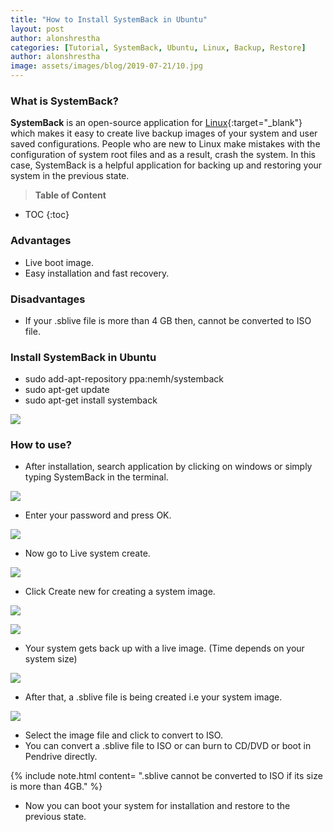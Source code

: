 ```yaml
---
title: "How to Install SystemBack in Ubuntu"
layout: post
author: alonshrestha
categories: [Tutorial, SystemBack, Ubuntu, Linux, Backup, Restore]
author: alonshrestha
image: assets/images/blog/2019-07-21/10.jpg
---
```

### What is SystemBack?

**SystemBack** is an open-source application for [Linux](https://stechalon.com/category/linux/){:target="_blank"} which makes it easy to create live backup images of your system and user saved configurations. People who are new to Linux make mistakes with the configuration of system root files and as a result, crash the system. In this case, SystemBack is a helpful application for backing up and restoring your system in the previous state.

> **Table of Content**

* TOC
{:toc}

### Advantages

-  Live boot image.
-  Easy installation and fast recovery.

### Disadvantages

- If your .sblive file is more than 4 GB then, cannot be converted to ISO file.

### Install SystemBack in Ubuntu

 - <span class="evidence">sudo add-apt-repository ppa:nemh/systemback </span>
- <span class="evidence"> sudo apt-get update </span>
-  <span class="evidence"> sudo apt-get install systemback </span>

![](/assets/images/blog/2019-07-21/1.PNG)

###  How to use?

- After installation, search application by clicking on windows or simply typing SystemBack in the terminal.

![](/assets/images/blog/2019-07-21/2.PNG)

- Enter your password and press OK.

![](/assets/images/blog/2019-07-21/3.PNG)

- Now go to Live system create.

![](/assets/images/blog/2019-07-21/4.PNG)

- Click Create new for creating a system image.

![](/assets/images/blog/2019-07-21/5.PNG)

![](/assets/images/blog/2019-07-21/6.PNG)

- Your system gets back up with a live image. (Time depends on your system size)

![](/assets/images/blog/2019-07-21/7.PNG)

- After that, a .sblive file is being created i.e your system image.

![](/assets/images/blog/2019-07-21/8.PNG)

- Select the image file and click to convert to ISO.
- You can convert a .sblive file to ISO or can burn to CD/DVD or boot in Pendrive directly.

{% include note.html content= ".sblive cannot be converted to ISO if its size is more than 4GB." %}

- Now you can boot your system for installation and restore to the previous state.